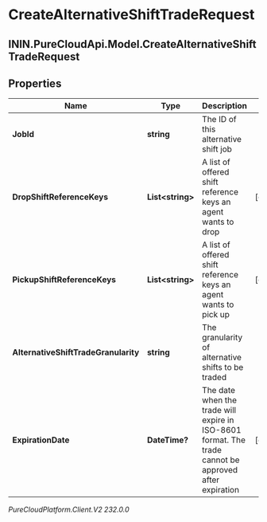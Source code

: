 # CreateAlternativeShiftTradeRequest

## ININ.PureCloudApi.Model.CreateAlternativeShiftTradeRequest

## Properties

|Name | Type | Description | Notes|
|------------ | ------------- | ------------- | -------------|
| **JobId** | **string** | The ID of this alternative shift job | |
| **DropShiftReferenceKeys** | **List&lt;string&gt;** | A list of offered shift reference keys an agent wants to drop | [optional] |
| **PickupShiftReferenceKeys** | **List&lt;string&gt;** | A list of offered shift reference keys an agent wants to pick up | [optional] |
| **AlternativeShiftTradeGranularity** | **string** | The granularity of alternative shifts to be traded | |
| **ExpirationDate** | **DateTime?** | The date when the trade will expire in ISO-8601 format. The trade cannot be approved after expiration | [optional] |



_PureCloudPlatform.Client.V2 232.0.0_
